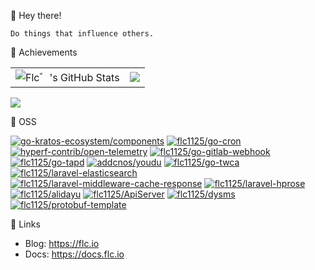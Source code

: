 👋 Hey there!

```
Do things that influence others.
```

🌟 Achievements

<table>
  <tr>
    <td><img alt="Flc゛'s GitHub Stats" src="https://github-readme-stats.vercel.app/api?username=flc1125&show_icons=true&include_all_commits=true&theme=prussian&hide_border=true&show_icons=true" /></td>
    <td><img src="http://github-profile-summary-cards.vercel.app/api/cards/most-commit-language?username=flc1125&theme=prussian" /></td>
  </tr>
</table>

![](https://github-profile-trophy.vercel.app/?username=flc1125&column=4&row=2&margin-w=20&margin-h=10)

🎉 OSS

[![go-kratos-ecosystem/components](https://github-readme-stats.vercel.app/api/pin/?username=go-kratos-ecosystem&repo=components&show_owner=true&description_lines_count=2)](https://github.com/go-kratos-ecosystem/components)
[![flc1125/go-cron](https://github-readme-stats.vercel.app/api/pin/?username=flc1125&repo=go-cron&description_lines_count=2)](https://github.com/flc1125/go-cron)
[![hyperf-contrib/open-telemetry](https://github-readme-stats.vercel.app/api/pin/?username=hyperf-contrib&repo=open-telemetry&show_owner=true&description_lines_count=2)](https://github.com/hyperf-contrib/open-telemetry)
[![flc1125/go-gitlab-webhook](https://github-readme-stats.vercel.app/api/pin/?username=flc1125&repo=go-gitlab-webhook&description_lines_count=2)](https://github.com/flc1125/go-gitlab-webhook)
[![flc1125/go-tapd](https://github-readme-stats.vercel.app/api/pin/?username=flc1125&repo=go-tapd&description_lines_count=2)](https://github.com/flc1125/go-tapd)
[![addcnos/youdu](https://github-readme-stats.vercel.app/api/pin/?username=addcnos&repo=youdu&show_owner=true&description_lines_count=2)](https://github.com/addcnos/youdu)
[![flc1125/go-twca](https://github-readme-stats.vercel.app/api/pin/?username=flc1125&repo=go-twca&description_lines_count=2)](https://github.com/flc1125/go-twca)
[![flc1125/laravel-elasticsearch](https://github-readme-stats.vercel.app/api/pin/?username=flc1125&repo=laravel-elasticsearch&description_lines_count=2)](https://github.com/flc1125/laravel-elasticsearch)
[![flc1125/laravel-middleware-cache-response](https://github-readme-stats.vercel.app/api/pin/?username=flc1125&repo=laravel-middleware-cache-response&description_lines_count=2)](https://github.com/flc1125/laravel-middleware-cache-response)
[![flc1125/laravel-hprose](https://github-readme-stats.vercel.app/api/pin/?username=flc1125&repo=laravel-hprose&description_lines_count=2)](https://github.com/flc1125/laravel-hprose)
[![flc1125/alidayu](https://github-readme-stats.vercel.app/api/pin/?username=flc1125&repo=alidayu&description_lines_count=2)](https://github.com/flc1125/alidayu)
[![flc1125/ApiServer](https://github-readme-stats.vercel.app/api/pin/?username=flc1125&repo=ApiServer&description_lines_count=2)](https://github.com/flc1125/ApiServer)
[![flc1125/dysms](https://github-readme-stats.vercel.app/api/pin/?username=flc1125&repo=dysms&description_lines_count=2)](https://github.com/flc1125/dysms)
[![flc1125/protobuf-template](https://github-readme-stats.vercel.app/api/pin/?username=flc1125&repo=protobuf-template&description_lines_count=2)](https://github.com/flc1125/protobuf-template)

🚀 Links

- Blog: https://flc.io
- Docs: https://docs.flc.io
